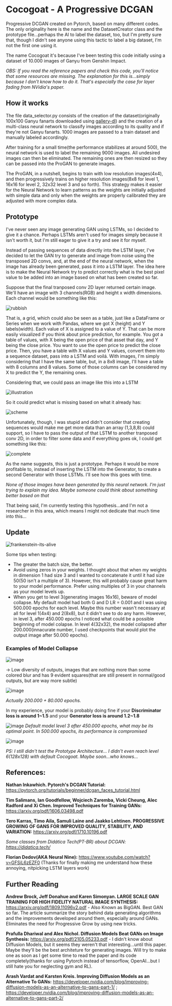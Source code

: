 # Cocogoat - A Progressive DCGAN
Progressive DCGAN created on Pytorch, based on many different codes. The only originality here is the name and the DatasetCreator class and the prototype file...perhaps the AI to label the dataset, too, but I'm pretty sure that, though I didn't see anyone using this tactic to label a big dataset, I'm not the first one using it.

The name Cocogoat it's because I've been testing this code initially using a dataset of 10.000 images of Ganyu from Genshin Impact.

*OBS: If you read the reference papers and check this code, you'll notice that some resources are missing. The explanation for this is...simply because I don't know how to do it. That's especially the case for layer fading from NVidia's paper.*

## How it works

The file data_selector.py consists of the creation of the dataset(originally 100x100 Ganyu fanarts downloaded using [gallery-dl](https://github.com/mikf/gallery-dl)) and the creation of a multi-class neural network to classify images according to its quality and if they're not Ganyu fanarts. 1000 images are passed to a train dataset and manually labeled accordingly.

After training for a small time(the performance stabilizes at around 500), the neural network is used to label the remaining 9000 images. All undesired images can then be eliminated. The remaining ones are then resized so they can be passed into the ProGAN to generate images.

The ProGAN, in a nutshell, begins to train with low resolution images(4x4), and then progressively trains on higher resolution images(8x8 for level 1, 16x16 for level 2, 32x32 level 3 and so forth). This strategy makes it easier for the Neural Network to learn patterns as the weights are initially adjusted with simple data and only when the weights are properly calibrated they are adjusted with more complex data.


## Prototype

I've never seen any image generating GAN using LSTMs, so I decided to give it a chance. Perhaps LSTMs aren't used for images simply because it isn't worth it, but I'm still eager to give it a try and see it for myself.

Instead of passing sequences of data directly into the LSTM layer, I've decided to let the GAN try to generate and image from noise using the transposed 2D convs, and, at the end of the neural network, when the image has already been generated, pass it into a LSTM layer. The idea here is to make the Neural Network try to predict correctly what is the best pixel value to be added into an image based on what has been created so far.

Suppose that the final tranposed conv 2D layer returned certain image. We'll have an image with 3 channels(RGB) and height x width dimensions.
Each channel would be something like this:

![rubbish](https://user-images.githubusercontent.com/28028007/148013549-2ae06096-b728-4647-b757-0e4c4a9d5ac8.png)

That is, a grid, which could also be seen as a table, just like a DataFrame or Series when we work with Pandas, where we got X (height) and Y labels(width). Each value of X is assigned to a value of Y. That can be more easily visualized if you think about price prediction, for example. You got a table of values, with X being the open price of that asset that day, and Y being the close price. You want to use the open price to predict the close price. Then, you have a table with X values and Y values, convert them into a sequence dataset, pass into a LSTM and voilá.
With images, I'm simply considering that I have the same table, but, in a 8x8 image, I'll have a table with 8 columns and 8 values. Some of those columns can be considered my X to predict the Y, the remaining ones.

Considering that, we could pass an image like this into a LSTM

![illustration](https://user-images.githubusercontent.com/28028007/148013037-664707cf-75b9-45ca-8bd5-618d84139760.png)

So it could predict what is missing based on what it already has:

![scheme](https://user-images.githubusercontent.com/28028007/148014309-9f8b4bf2-864b-4238-a2fa-fb2a12905d63.png)

Unfortunately, though, I was stupid and didn't consider that creating sequences would make me get more data than an array (1,3,8,8) could support, so I have to pass the output of that LSTM to another tranposed conv 2D, in order to filter some data and if everything goes ok, I could get something like this:

![complete](https://user-images.githubusercontent.com/28028007/148014411-2ea06314-7300-4937-a63b-ad81d6b48a5d.png)

As the name suggests, this is just a prototype. Perhaps it would be more profitable to, instead of inserting the LSTM into the Generator, to create a second Generator with those LSTMs. I'll see how this goes with time.

*None of those images have been generated by this neural network. I'm just trying to explain my idea. Maybe someone could think about something better based on that*

That being said, I'm currently testing this hypothesis...and I'm not a researcher in this area, which means I might not dedicate that much time into this...


## Update

![frankenstein-its-alive](https://user-images.githubusercontent.com/28028007/170381156-0e9b4e50-de03-411e-886f-2f40596ce097.gif)

Some tips when testing:

* The greater the batch size, the better.
* Avoid using zeros in your weights. I thought about that when my weights in dimension 1 had size 3 and I wanted to concatenate it until it had size 50(50 isn't a multiple of 3). However, this will probably cause great harm to your model performance. Prefer using multiples of 3 in your channels as your model levels up.
* When you get to level 3(generating images 16x16), beware of model collapse. My default model had both G and D LR = 0.001 and I was using 500.000 epochs for each level. Maybe this number wasn't necessary at all for level 1(4x4) and 2(8x8), but it didn't see to do any harm. However, in level 3, after 450.000 epochs I noticed what could be a possible beginning of model colapse. In level 4(32x32), the model collapsed after 200.000(innacurate number, I used checkpoints that would plot the output image after 50.000 epochs).

### Examples of Model Collapse

![image](https://user-images.githubusercontent.com/28028007/170381860-bd62f402-abfd-47b3-8b34-c5adb519df2c.png)

-> Low diversity of outputs, images that are nothing more than some colored blur and has 9 evident squares(that are still present in normal/good outputs, but are way more subtle)

![image](https://user-images.githubusercontent.com/28028007/170382154-4ea72cf6-ceb9-406f-9686-8e7839247a33.png)

*Actually 200.000 + 80.000 epochs.*

In my experience, your model is probably doing fine if your **Discriminator loss is around 1~1.5** and your **Generator loss is around 1.2~1.8**

![image](https://user-images.githubusercontent.com/28028007/170382476-a04f6907-a7c6-486f-8a9c-815f7dc40399.png)
*Default model level 3 after 450.000 epochs, what may be its optimal point. In 500.000 epochs, its performance is compromised*

![image](https://user-images.githubusercontent.com/28028007/170382660-5180b995-0e2b-424e-b1e7-3ff77b4b15b3.png)


*PS: I still didn't test the Prototype Architecture... I didn't even reach level 6(128x128) with default Cocogoat. Maybe soon...who knows...*

## References:
**Nathan Inkawhich. Pytorch's DCGAN Tutorial:** https://pytorch.org/tutorials/beginner/dcgan_faces_tutorial.html

**Tim Salimans, Ian Goodfellow, Wojciech Zaremba, Vicki Cheung, Alec Radford and Xi Chen. Improved Techniques for Training GANs:** https://arxiv.org/pdf/1606.03498.pdf

**Tero Karras, Timo Aila, Samuli Laine and Jaakko Lehtinen. PROGRESSIVE GROWING OF GANS FOR IMPROVED QUALITY, STABILITY, AND VARIATION:** https://arxiv.org/pdf/1710.10196.pdf

*Some classes from Didática Tech(PT-BR) about DCGAN: https://didatica.tech/*

**Florian Dedov(AKA Neural Nine):** https://www.youtube.com/watch?v=GFSiL6zEZF0 (Thanks for finally making me understand how these annoying, nitpicking LSTM layers work)


## Further Reading

**Andrew Brock, Jeff Donahue and Karen Simonyan. LARGE SCALE GAN TRAINING FOR HIGH FIDELITY NATURAL IMAGE SYNTHESIS:** https://arxiv.org/pdf/1809.11096v2.pdf - Also Known as BigGAN. Best GAN so far. The article summarize the story behind data generating algorithms and the improvements developed around them, especially around GANs. Eliminates the need for Progressive Grow by using new tricks.

**Prafulla Dhariwal and Alex Nichol. Diffusion Models Beat GANs on Image Synthesis:** https://arxiv.org/pdf/2105.05233.pdf - I didn't know about Diffusion Models, but it seems they weren't that interesting...until this paper. Maybe they'll be the best architeture for generating images. Will try to make one as soon as I get some time to read the paper and its code completely(thanks for using Pytorch instead of tensorflow, OpenAI...but I still hate you for neglecting gym and RL).

**Arash Vardat and Karsten Kreis. Improving Diffusion Models as an Alternative To GANs:** https://developer.nvidia.com/blog/improving-diffusion-models-as-an-alternative-to-gans-part-1/ ; https://developer.nvidia.com/blog/improving-diffusion-models-as-an-alternative-to-gans-part-2/
